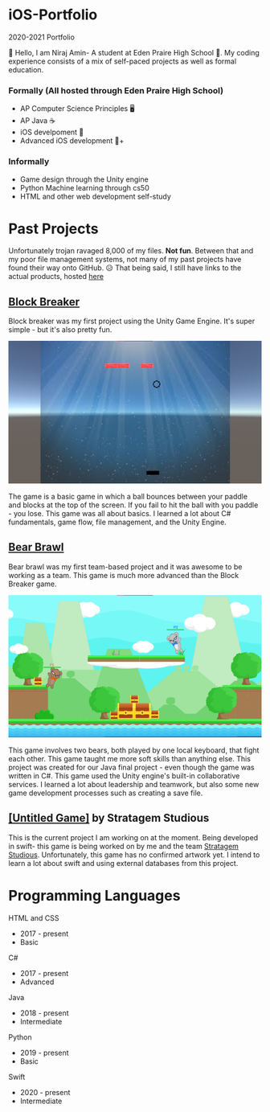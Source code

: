 # iOS-Portfolio
2020-2021 Portfolio 

:wave: Hello, I am Niraj Amin- A student at Eden Praire High School :school:. My coding experience consists of a mix of self-paced projects as well as formal education.

### Formally (All hosted through Eden Praire High School)
  * AP Computer Science Principles :desktop_computer:
  * AP Java :coffee:
  * iOS develpoment :iphone:
  * Advanced iOS development :iphone:+
  
### Informally
  * Game design through the Unity engine
  * Python Machine learning through cs50
  * HTML and other web development self-study 

# Past Projects
Unfortunately trojan ravaged 8,000 of my files. __Not fun__. Between that and my poor file management systems, not many of my past projects have found their way onto GitHub. :disappointed_relieved: 
That being said, I still have links to the actual products, hosted [here](https://lifedrain28.itch.io/)

## [Block Breaker](https://lifedrain28.itch.io/block-breaker)
Block breaker was my first project using the Unity Game Engine. It's super simple - but it's also pretty fun. 

![](https://github.com/EPCompSci/portfolio-2020-LifeDrain28/blob/master/Images/BlockBreaker.png)

The game is a basic game in which a ball bounces between your paddle and blocks at the top of the screen. If you fail to hit the ball with you paddle - you lose. This game was all about basics. I learned a lot about C# fundamentals, game flow, file management, and the Unity Engine.

## [Bear Brawl](https://lifedrain28.itch.io/bear-brawl)
Bear brawl was my first team-based project and it was awesome to be working as a team. This game is much more advanced than the Block Breaker game.

![](https://github.com/EPCompSci/portfolio-2020-LifeDrain28/blob/master/Images/BearBrawl.png)

This game involves two bears, both played by one local keyboard, that fight each other. This game taught me more soft skills than anything else. This project was created for our Java final project - even though the game was written in C#. This game used the Unity engine's built-in collaborative services. I learned a lot about leadership and teamwork, but also some new game development processes such as creating a save file.

## [[Untitled Game]](https://github.com/Stratagem-Studios/Stratagem) by Stratagem Studious
This is the current project I am working on at the moment. Being developed in swift- this game is being worked on by me and the team [Stratagem Studious](https://github.com/Stratagem-Studios). Unfortunately, this game has no confirmed artwork yet. I intend to learn a lot about swift and using external databases from this project. 

# Programming Languages
HTML and CSS 
  * 2017 - present
  * Basic
    
C# 
  * 2017 - present
  * Advanced
    
Java 
  * 2018 - present 
  * Intermediate
    
Python 
  * 2019 - present
  * Basic
    
Swift 
  * 2020 - present
  * Intermediate 
